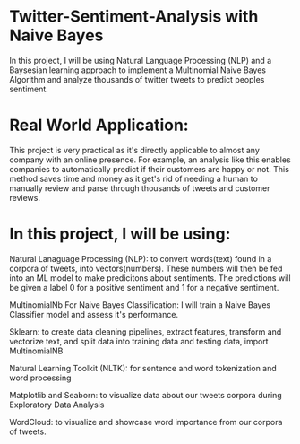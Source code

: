 # Twitter-Sentiment-Analysis with Naive Bayes
In this project, I will be using Natural Language Processing (NLP) and a Baysesian learning approach to implement a Multinomial Naive Bayes Algorithm and analyze thousands of twitter tweets to predict peoples sentiment. 

# Real World Application:

This project is very practical as it's directly applicable to almost any company with an online presence. For example, an analysis like this enables companies to automatically predict if their customers are happy or not. This method saves time and money as it get's rid of needing a human to manually review and parse through thousands of tweets and customer reviews. 

# In this project, I will be using: 

Natural Lanaguage Processing (NLP): to convert words(text) found in a corpora of tweets, into vectors(numbers). These numbers will then be fed into an ML model to make predicitons about sentiments. The predictions will be given a label 0 for a positive sentiment and 1 for a negative sentiment. 

MultinomialNb For Naive Bayes Classification: I will train a Naive Bayes Classifier model and assess it's performance.

Sklearn: to create data cleaning pipelines, extract features, transform and vectorize text, and split data into training data and testing data, import MultinomialNB

Natural Learning Toolkit (NLTK): for sentence and word tokenization and word processing

Matplotlib and Seaborn: to visualize data about our tweets corpora during Exploratory Data Analysis

WordCloud: to visualize and showcase word importance from our corpora of tweets.



